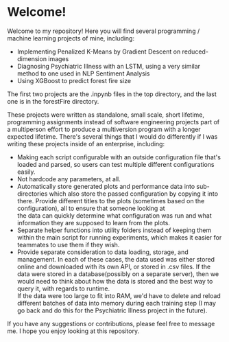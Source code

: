 # Welcome!

Welcome to my repository!  Here you will find several programming / machine learning projects of mine, including:

 - Implementing Penalized K-Means by Gradient Descent on reduced-dimension images
 - Diagnosing Psychiatric Illness with an LSTM, using a very similar method to one used in NLP Sentiment Analysis
 - Using XGBoost to predict forest fire size
 
 The first two projects are the .inpynb files in the top directory, and the last one is in the forestFire directory.
 
These projects were written as standalone, small scale, short lifetime, programming assignments instead of software engineering 
projects part of a multiperson effort to produce a multiversion program with a longer expected lifetime.  There's several things
that I would do differently if I was writing these projects inside of an enterprise, including:
 - Making each script configurable with an outside configuration file that's loaded and parsed, so users can test multiple different 
 configurations easily.
 - Not hardcode any parameters, at all.
 - Automatically store generated plots and performance data into sub-directories which also store the passed configuration by copying
 it into there.  Provide different titles to the plots (sometimes based on the configuration), all to ensure that someone looking at  
 the data can quickly determine what configuration was run and what information they are supposed to learn from the plots.
 - Separate helper functions into utility folders instead of keeping them within the main script for running experiments, which makes it 
 easier for teammates to use them if they wish.
 - Provide separate consideration to data loading, storage, and management.  In each of these cases, the data used was either stored 
 online and downloaded with its own API, or stored in .csv files.  If the data were stored in a database(possibly on a separate server), 
 then we would need to think about how the data is stored and the best way to query it, with regards to runtime.  
 If the data were too large to fit into RAM, we'd have to delete and reload different batches of data into memory during each training 
 step (I may go back and do this for the Psychiatric Illness project in the future).
 
If you have any suggestions or contributions, please feel free to message me.  I hope you enjoy looking at this repository.
